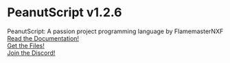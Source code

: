 # PeanutScript v1.2.6
PeanutScript: A passion project programming language by FlamemasterNXF<br>
[Read the Documentation!](DOCS.md) <br>
[Get the Files!](Dist) <br>
[Join the Discord!](https://discord.gg/dauxGZwc9u) <br>

